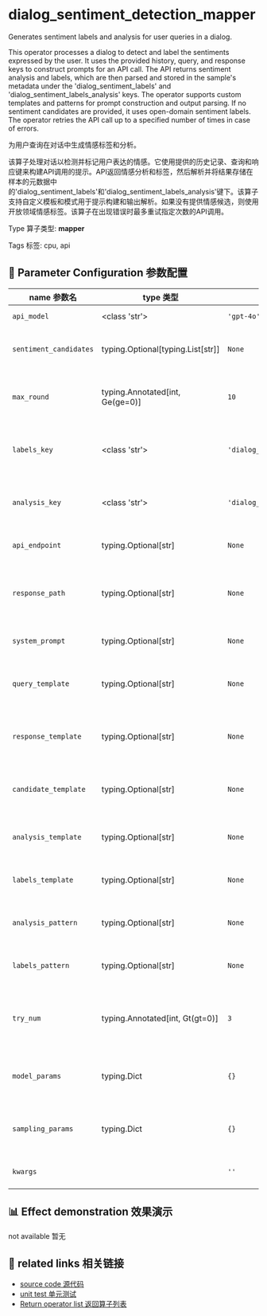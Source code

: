 # dialog_sentiment_detection_mapper

Generates sentiment labels and analysis for user queries in a dialog.

This operator processes a dialog to detect and label the sentiments expressed by the user. It uses the provided history, query, and response keys to construct prompts for an API call. The API returns sentiment analysis and labels, which are then parsed and stored in the sample's metadata under the 'dialog_sentiment_labels' and 'dialog_sentiment_labels_analysis' keys. The operator supports custom templates and patterns for prompt construction and output parsing. If no sentiment candidates are provided, it uses open-domain sentiment labels. The operator retries the API call up to a specified number of times in case of errors.

为用户查询在对话中生成情感标签和分析。

该算子处理对话以检测并标记用户表达的情感。它使用提供的历史记录、查询和响应键来构建API调用的提示。API返回情感分析和标签，然后解析并将结果存储在样本的元数据中的'dialog_sentiment_labels'和'dialog_sentiment_labels_analysis'键下。该算子支持自定义模板和模式用于提示构建和输出解析。如果没有提供情感候选，则使用开放领域情感标签。该算子在出现错误时最多重试指定次数的API调用。

Type 算子类型: **mapper**

Tags 标签: cpu, api

## 🔧 Parameter Configuration 参数配置
| name 参数名 | type 类型 | default 默认值 | desc 说明 |
|--------|------|--------|------|
| `api_model` | <class 'str'> | `'gpt-4o'` | API model name. |
| `sentiment_candidates` | typing.Optional[typing.List[str]] | `None` | The output sentiment candidates. Use |
| `max_round` | typing.Annotated[int, Ge(ge=0)] | `10` | The max num of round in the dialog to build the |
| `labels_key` | <class 'str'> | `'dialog_sentiment_labels'` | The key name in the meta field to store the |
| `analysis_key` | <class 'str'> | `'dialog_sentiment_labels_analysis'` | The key name in the meta field to store the |
| `api_endpoint` | typing.Optional[str] | `None` | URL endpoint for the API. |
| `response_path` | typing.Optional[str] | `None` | Path to extract content from the API response. |
| `system_prompt` | typing.Optional[str] | `None` | System prompt for the task. |
| `query_template` | typing.Optional[str] | `None` | Template for query part to build the input |
| `response_template` | typing.Optional[str] | `None` | Template for response part to build the |
| `candidate_template` | typing.Optional[str] | `None` | Template for sentiment candidates to |
| `analysis_template` | typing.Optional[str] | `None` | Template for analysis part to build the |
| `labels_template` | typing.Optional[str] | `None` | Template for labels part to build the |
| `analysis_pattern` | typing.Optional[str] | `None` | Pattern to parse the return sentiment |
| `labels_pattern` | typing.Optional[str] | `None` | Pattern to parse the return sentiment |
| `try_num` | typing.Annotated[int, Gt(gt=0)] | `3` | The number of retry attempts when there is an API |
| `model_params` | typing.Dict | `{}` | Parameters for initializing the API model. |
| `sampling_params` | typing.Dict | `{}` | Extra parameters passed to the API call. |
| `kwargs` |  | `''` | Extra keyword arguments. |

## 📊 Effect demonstration 效果演示
not available 暂无

## 🔗 related links 相关链接
- [source code 源代码](../../../data_juicer/ops/mapper/dialog_sentiment_detection_mapper.py)
- [unit test 单元测试](../../../tests/ops/mapper/test_dialog_sentiment_detection_mapper.py)
- [Return operator list 返回算子列表](../../Operators.md)